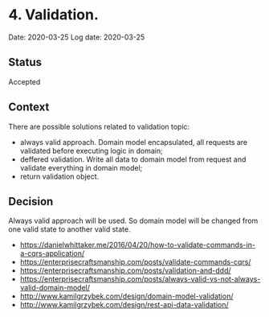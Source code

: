 # 4. Validation.
Date: 2020-03-25
Log date: 2020-03-25

## Status
Accepted

## Context
There are possible solutions related to validation topic:
- always valid approach. Domain model encapsulated, all requests are validated before executing logic in domain;
- deffered validation. Write all data to domain model from request and validate everything in domain model;
- return validation object.

## Decision
Always valid approach will be used. So domain model will be changed from one valid state to another valid state.
- https://danielwhittaker.me/2016/04/20/how-to-validate-commands-in-a-cqrs-application/
- https://enterprisecraftsmanship.com/posts/validate-commands-cqrs/
- https://enterprisecraftsmanship.com/posts/validation-and-ddd/
- https://enterprisecraftsmanship.com/posts/always-valid-vs-not-always-valid-domain-model/
- http://www.kamilgrzybek.com/design/domain-model-validation/
- http://www.kamilgrzybek.com/design/rest-api-data-validation/
